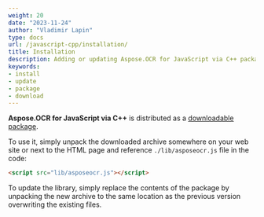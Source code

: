 ```yaml
---
weight: 20
date: "2023-11-24"
author: "Vladimir Lapin"
type: docs
url: /javascript-cpp/installation/
title: Installation
description: Adding or updating Aspose.OCR for JavaScript via C++ package in your web app.
keywords:
- install
- update
- package
- download
---
```


**Aspose.OCR for JavaScript via C++** is distributed as a [downloadable package](https://releases.aspose.com/ocr/javascript-cpp/).

To use it, simply unpack the downloaded archive somewhere on your web site or next to the HTML page and reference `./lib/asposeocr.js` file in the code:

```html
<script src="lib/asposeocr.js"></script>
```

To update the library, simply replace the contents of the package by unpacking the new archive to the same location as the previous version overwriting the existing files.
